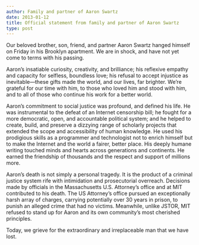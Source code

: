 ```yaml
---
author: Family and partner of Aaron Swartz
date: 2013-01-12
title: Official statement from family and partner of Aaron Swartz
type: post
---
```

Our beloved brother, son, friend, and partner Aaron Swartz hanged himself on Friday in his Brooklyn apartment. We are in shock, and have not yet come to terms with his passing. 

Aaron’s insatiable curiosity, creativity, and brilliance; his reflexive empathy and capacity for selfless, boundless love; his refusal to accept injustice as inevitable—these gifts made the world, and our lives, far brighter. We’re grateful for our time with him, to those who loved him and stood with him, and to all of those who continue his work for a better world. 

Aaron’s commitment to social justice was profound, and defined his life. He was instrumental to the defeat of an Internet censorship bill; he fought for a more democratic, open, and accountable political system; and he helped to create, build, and preserve a dizzying range of scholarly projects that extended the scope and accessibility of human knowledge. He used his prodigious skills as a programmer and technologist not to enrich himself but to make the Internet and the world a fairer, better place. His deeply humane writing touched minds and hearts across generations and continents. He earned the friendship of thousands and the respect and support of millions more. 

Aaron’s death is not simply a personal tragedy. It is the product of a criminal justice system rife with intimidation and prosecutorial overreach. Decisions made by officials in the Massachusetts U.S. Attorney’s office and at MIT contributed to his death. The US Attorney’s office pursued an exceptionally harsh array of charges, carrying potentially over 30 years in prison, to punish an alleged crime that had no victims. Meanwhile, unlike JSTOR, MIT refused to stand up for Aaron and its own community’s most cherished principles. 

Today, we grieve for the extraordinary and irreplaceable man that we have lost.
